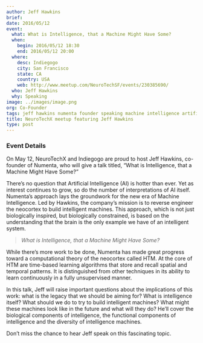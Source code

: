 ```yaml
---
author: Jeff Hawkins
brief:
date: 2016/05/12
event:
  what: What is Intelligence, that a Machine Might Have Some?
  when:
    begin: 2016/05/12 18:30
    end: 2016/05/12 20:00
  where:
    desc: Indiegogo
    city: San Francisco
    state: CA
    country: USA
    web: http://www.meetup.com/NeuroTechSF/events/230385690/
  who: Jeff Hawkins
  why: Speaking
image: ../images/image.png
org: Co-Founder
tags: jeff hawkins numenta founder speaking machine intelligence artificial neocortex
title: NeuroTechX meetup featuring Jeff Hawkins
type: post
---
```


### Event Details

On May 12, NeuroTechX and Indiegogo are proud to host Jeff Hawkins, co-founder
of Numenta, who will give a talk titled, “What is Intelligence, that a Machine
Might Have Some?”

There’s no question that Artificial Intelligence (AI) is hotter than ever. Yet
as interest continues to grow, so do the number of interpretations of AI itself.
Numenta’s approach lays the groundwork for the new era of Machine Intelligence.
Led by Hawkins, the company’s mission is to reverse engineer the neocortex to
build intelligent machines. This approach, which is not just biologically
inspired, but biologically constrained, is based on the understanding that the
brain is the only example we have of an intelligent system.

> *What is Intelligence, that a Machine Might Have Some?*


While there’s more work to be done, Numenta has made great progress toward a
computational theory of the neocortex called HTM. At the core of HTM are
time-based learning algorithms that store and recall spatial and temporal
patterns. It is distinguished from other techniques in its ability to learn
continuously in a fully unsupervised manner.

In this talk, Jeff will raise important questions about the implications of this
work: what is the legacy that we should be aiming for? What is intelligence
itself? What should we do to try to build intelligent machines? What might these
machines look like in the future and what will they do? He’ll cover the
biological components of intelligence, the functional components of intelligence
and the diversity of intelligence machines.

Don’t miss the chance to hear Jeff speak on this fascinating topic.
